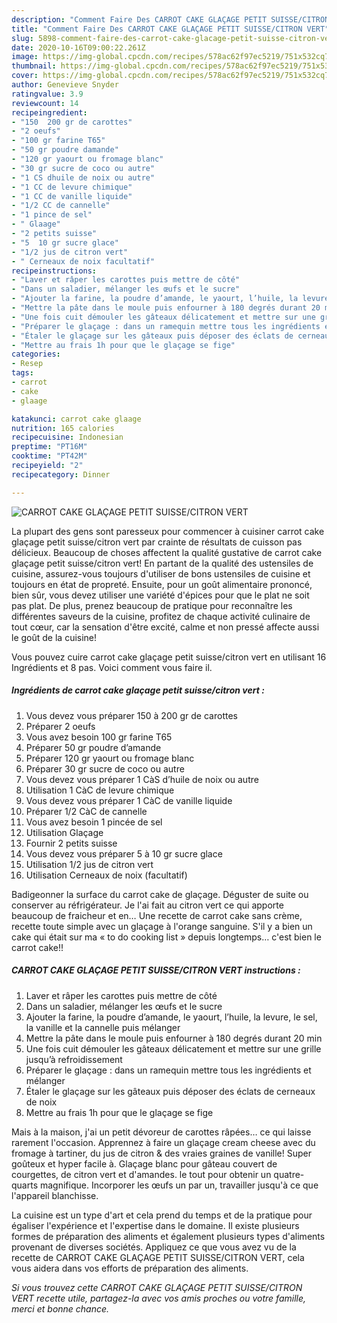 ```yaml
---
description: "Comment Faire Des CARROT CAKE GLAÇAGE PETIT SUISSE/CITRON VERT"
title: "Comment Faire Des CARROT CAKE GLAÇAGE PETIT SUISSE/CITRON VERT"
slug: 5898-comment-faire-des-carrot-cake-glacage-petit-suisse-citron-vert
date: 2020-10-16T09:00:22.261Z
image: https://img-global.cpcdn.com/recipes/578ac62f97ec5219/751x532cq70/carrot-cake-glacage-petit-suissecitron-vert-photo-principale-de-la-recette.jpg
thumbnail: https://img-global.cpcdn.com/recipes/578ac62f97ec5219/751x532cq70/carrot-cake-glacage-petit-suissecitron-vert-photo-principale-de-la-recette.jpg
cover: https://img-global.cpcdn.com/recipes/578ac62f97ec5219/751x532cq70/carrot-cake-glacage-petit-suissecitron-vert-photo-principale-de-la-recette.jpg
author: Genevieve Snyder
ratingvalue: 3.9
reviewcount: 14
recipeingredient:
- "150  200 gr de carottes"
- "2 oeufs"
- "100 gr farine T65"
- "50 gr poudre damande"
- "120 gr yaourt ou fromage blanc"
- "30 gr sucre de coco ou autre"
- "1 CS dhuile de noix ou autre"
- "1 CC de levure chimique"
- "1 CC de vanille liquide"
- "1/2 CC de cannelle"
- "1 pince de sel"
- " Glaage"
- "2 petits suisse"
- "5  10 gr sucre glace"
- "1/2 jus de citron vert"
- " Cerneaux de noix facultatif"
recipeinstructions:
- "Laver et râper les carottes puis mettre de côté"
- "Dans un saladier, mélanger les œufs et le sucre"
- "Ajouter la farine, la poudre d’amande, le yaourt, l’huile, la levure, le sel, la vanille et la cannelle puis mélanger"
- "Mettre la pâte dans le moule puis enfourner à 180 degrés durant 20 min"
- "Une fois cuit démouler les gâteaux délicatement et mettre sur une grille jusqu’à refroidissement"
- "Préparer le glaçage : dans un ramequin mettre tous les ingrédients et mélanger"
- "Étaler le glaçage sur les gâteaux puis déposer des éclats de cerneaux de noix"
- "Mettre au frais 1h pour que le glaçage se fige"
categories:
- Resep
tags:
- carrot
- cake
- glaage

katakunci: carrot cake glaage 
nutrition: 165 calories
recipecuisine: Indonesian
preptime: "PT16M"
cooktime: "PT42M"
recipeyield: "2"
recipecategory: Dinner

---
```



![CARROT CAKE GLAÇAGE PETIT SUISSE/CITRON VERT](https://img-global.cpcdn.com/recipes/578ac62f97ec5219/751x532cq70/carrot-cake-glacage-petit-suissecitron-vert-photo-principale-de-la-recette.jpg)

La plupart des gens sont paresseux pour commencer à cuisiner carrot cake glaçage petit suisse/citron vert par crainte de résultats de cuisson pas délicieux. Beaucoup de choses affectent la qualité gustative de carrot cake glaçage petit suisse/citron vert! En partant de la qualité des ustensiles de cuisine, assurez-vous toujours d'utiliser de bons ustensiles de cuisine et toujours en état de propreté. Ensuite, pour un goût alimentaire prononcé, bien sûr, vous devez utiliser une variété d'épices pour que le plat ne soit pas plat. De plus, prenez beaucoup de pratique pour reconnaître les différentes saveurs de la cuisine, profitez de chaque activité culinaire de tout cœur, car la sensation d'être excité, calme et non pressé affecte aussi le goût de la cuisine!

<!--inarticleads1-->

Vous pouvez cuire carrot cake glaçage petit suisse/citron vert en utilisant 16 Ingrédients et 8 pas. Voici comment vous faire il.

##### Ingrédients de carrot cake glaçage petit suisse/citron vert :

1. Vous devez vous préparer 150 à 200 gr de carottes
1. Préparer 2 oeufs
1. Vous avez besoin 100 gr farine T65
1. Préparer 50 gr poudre d’amande
1. Préparer 120 gr yaourt ou fromage blanc
1. Préparer 30 gr sucre de coco ou autre
1. Vous devez vous préparer 1 CàS d’huile de noix ou autre
1. Utilisation 1 CàC de levure chimique
1. Vous devez vous préparer 1 CàC de vanille liquide
1. Préparer 1/2 CàC de cannelle
1. Vous avez besoin 1 pincée de sel
1. Utilisation  Glaçage
1. Fournir 2 petits suisse
1. Vous devez vous préparer 5 à 10 gr sucre glace
1. Utilisation 1/2 jus de citron vert
1. Utilisation  Cerneaux de noix (facultatif)


Badigeonner la surface du carrot cake de glaçage. Déguster de suite ou conserver au réfrigérateur. Je l&#39;ai fait au citron vert ce qui apporte beaucoup de fraicheur et en… Une recette de carrot cake sans crème, recette toute simple avec un glaçage à l&#39;orange sanguine. S&#39;il y a bien un cake qui était sur ma « to do cooking list » depuis longtemps… c&#39;est bien le carrot cake!! 

<!--inarticleads2-->

##### CARROT CAKE GLAÇAGE PETIT SUISSE/CITRON VERT instructions :

1. Laver et râper les carottes puis mettre de côté
1. Dans un saladier, mélanger les œufs et le sucre
1. Ajouter la farine, la poudre d’amande, le yaourt, l’huile, la levure, le sel, la vanille et la cannelle puis mélanger
1. Mettre la pâte dans le moule puis enfourner à 180 degrés durant 20 min
1. Une fois cuit démouler les gâteaux délicatement et mettre sur une grille jusqu’à refroidissement
1. Préparer le glaçage : dans un ramequin mettre tous les ingrédients et mélanger
1. Étaler le glaçage sur les gâteaux puis déposer des éclats de cerneaux de noix
1. Mettre au frais 1h pour que le glaçage se fige


Mais à la maison, j&#39;ai un petit dévoreur de carottes râpées… ce qui laisse rarement l&#39;occasion. Apprennez à faire un glaçage cream cheese avec du fromage à tartiner, du jus de citron &amp; des vraies graines de vanille! Super goûteux et hyper facile à. Glaçage blanc pour gâteau couvert de courgettes, de citron vert et d&#39;amandes. le tout pour obtenir un quatre-quarts magnifique. Incorporer les œufs un par un, travailler jusqu&#39;à ce que l&#39;appareil blanchisse. 

<!--inarticleads1-->

<p>
La cuisine est un type d'art et cela prend du temps et de la pratique pour égaliser l'expérience et l'expertise dans le domaine. Il existe plusieurs formes de préparation des aliments et également plusieurs types d'aliments provenant de diverses sociétés. Appliquez ce que vous avez vu de la recette de CARROT CAKE GLAÇAGE PETIT SUISSE/CITRON VERT, cela vous aidera dans vos efforts de préparation des aliments.
</p>

<p>
<i>Si vous trouvez cette CARROT CAKE GLAÇAGE PETIT SUISSE/CITRON VERT recette utile, partagez-la avec vos amis proches ou votre famille, merci et bonne chance.</i>
</p>
